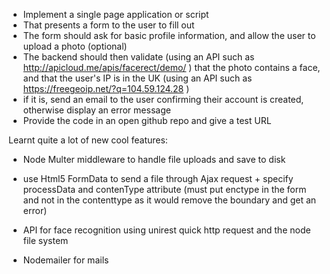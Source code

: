 - Implement a single page application or script
- That presents a form to the user to fill out
- The form should ask for basic profile information, and allow the user to upload a photo (optional)
- The backend should then validate (using an API such as http://apicloud.me/apis/facerect/demo/ ) that the photo contains a face, and that the user's IP is in the UK (using an API such as https://freegeoip.net/?q=104.59.124.28 )
- if it is, send an email to the user confirming their account is created, otherwise display an error message
- Provide the code in an open github repo and give a test URL 


Learnt quite a lot of new cool features:

- Node Multer middleware to handle file uploads and save to disk
- use Html5 FormData to send a file through Ajax request + specify processData and contenType attribute  (must put enctype in the form and not in the contenttype as it would remove the boundary and get an error)

- API for face recognition using unirest quick http request and the node file system

- Nodemailer for mails